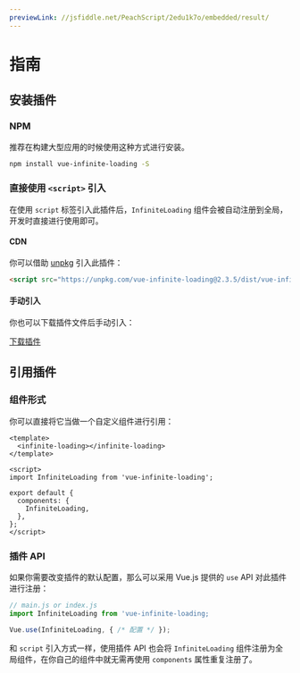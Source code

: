 ```yaml
---
previewLink: //jsfiddle.net/PeachScript/2edu1k7o/embedded/result/
---
```

# 指南

## 安装插件

### NPM

推荐在构建大型应用的时候使用这种方式进行安装。

``` bash
npm install vue-infinite-loading -S
```

### 直接使用 `<script>` 引入

在使用 `script` 标签引入此插件后，`InfiniteLoading` 组件会被自动注册到全局，开发时直接进行使用即可。

#### CDN

你可以借助 [unpkg](https://unpkg.com) 引入此插件：

``` html
<script src="https://unpkg.com/vue-infinite-loading@2.3.5/dist/vue-infinite-loading.js"></script>
```

#### 手动引入

你也可以下载插件文件后手动引入：

<a target="_blank" href="https://github.com/PeachScript/vue-infinite-loading/raw/master/dist/vue-infinite-loading.js" class="button button-small button-basic">下载插件</a>

## 引用插件

### 组件形式

你可以直接将它当做一个自定义组件进行引用：

``` vue
<template>
  <infinite-loading></infinite-loading>
</template>

<script>
import InfiniteLoading from 'vue-infinite-loading';

export default {
  components: {
    InfiniteLoading,
  },
};
</script>
```

### 插件 API

如果你需要改变插件的默认配置，那么可以采用 Vue.js 提供的 `use` API 对此插件进行注册：

``` js
// main.js or index.js
import InfiniteLoading from 'vue-infinite-loading;

Vue.use(InfiniteLoading, { /* 配置 */ });
```

和 `script` 引入方式一样，使用插件 API 也会将 `InfiniteLoading` 组件注册为全局组件，在你自己的组件中就无需再使用 `components` 属性重复注册了。
